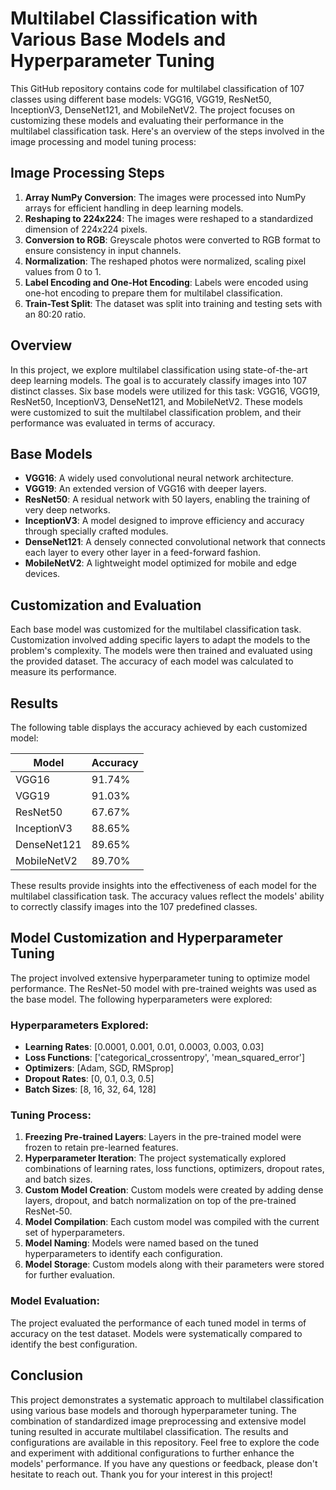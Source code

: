 # Multilabel Classification with Various Base Models and Hyperparameter Tuning

This GitHub repository contains code for multilabel classification of 107 classes using different base models: VGG16, VGG19, ResNet50, InceptionV3, DenseNet121, and MobileNetV2. The project focuses on customizing these models and evaluating their performance in the multilabel classification task. Here's an overview of the steps involved in the image processing and model tuning process:

## Image Processing Steps
1. **Array NumPy Conversion**: The images were processed into NumPy arrays for efficient handling in deep learning models.
2. **Reshaping to 224x224**: The images were reshaped to a standardized dimension of 224x224 pixels.
3. **Conversion to RGB**: Greyscale photos were converted to RGB format to ensure consistency in input channels.
4. **Normalization**: The reshaped photos were normalized, scaling pixel values from 0 to 1.
5. **Label Encoding and One-Hot Encoding**: Labels were encoded using one-hot encoding to prepare them for multilabel classification.
6. **Train-Test Split**: The dataset was split into training and testing sets with an 80:20 ratio.

## Overview

In this project, we explore multilabel classification using state-of-the-art deep learning models. The goal is to accurately classify images into 107 distinct classes. Six base models were utilized for this task: VGG16, VGG19, ResNet50, InceptionV3, DenseNet121, and MobileNetV2. These models were customized to suit the multilabel classification problem, and their performance was evaluated in terms of accuracy.

## Base Models

- **VGG16**: A widely used convolutional neural network architecture.
- **VGG19**: An extended version of VGG16 with deeper layers.
- **ResNet50**: A residual network with 50 layers, enabling the training of very deep networks.
- **InceptionV3**: A model designed to improve efficiency and accuracy through specially crafted modules.
- **DenseNet121**: A densely connected convolutional network that connects each layer to every other layer in a feed-forward fashion.
- **MobileNetV2**: A lightweight model optimized for mobile and edge devices.

## Customization and Evaluation

Each base model was customized for the multilabel classification task. Customization involved adding specific layers to adapt the models to the problem's complexity. The models were then trained and evaluated using the provided dataset. The accuracy of each model was calculated to measure its performance.

## Results

The following table displays the accuracy achieved by each customized model:

| Model      | Accuracy |
|------------|----------|
| VGG16      | 91.74%   |
| VGG19      | 91.03%   |
| ResNet50   | 67.67%   |
| InceptionV3| 88.65%   |
| DenseNet121| 89.65%   |
| MobileNetV2| 89.70%   |

These results provide insights into the effectiveness of each model for the multilabel classification task. The accuracy values reflect the models' ability to correctly classify images into the 107 predefined classes.

## Model Customization and Hyperparameter Tuning
The project involved extensive hyperparameter tuning to optimize model performance. The ResNet-50 model with pre-trained weights was used as the base model. The following hyperparameters were explored:

### Hyperparameters Explored:
- **Learning Rates**: [0.0001, 0.001, 0.01, 0.0003, 0.003, 0.03]
- **Loss Functions**: ['categorical_crossentropy', 'mean_squared_error']
- **Optimizers**: [Adam, SGD, RMSprop]
- **Dropout Rates**: [0, 0.1, 0.3, 0.5]
- **Batch Sizes**: [8, 16, 32, 64, 128]

### Tuning Process:
1. **Freezing Pre-trained Layers**: Layers in the pre-trained model were frozen to retain pre-learned features.
2. **Hyperparameter Iteration**: The project systematically explored combinations of learning rates, loss functions, optimizers, dropout rates, and batch sizes.
3. **Custom Model Creation**: Custom models were created by adding dense layers, dropout, and batch normalization on top of the pre-trained ResNet-50.
4. **Model Compilation**: Each custom model was compiled with the current set of hyperparameters.
5. **Model Naming**: Models were named based on the tuned hyperparameters to identify each configuration.
6. **Model Storage**: Custom models along with their parameters were stored for further evaluation.

### Model Evaluation:
The project evaluated the performance of each tuned model in terms of accuracy on the test dataset. Models were systematically compared to identify the best configuration.

## Conclusion
This project demonstrates a systematic approach to multilabel classification using various base models and thorough hyperparameter tuning. The combination of standardized image preprocessing and extensive model tuning resulted in accurate multilabel classification. The results and configurations are available in this repository. Feel free to explore the code and experiment with additional configurations to further enhance the models' performance. If you have any questions or feedback, please don't hesitate to reach out. Thank you for your interest in this project!
